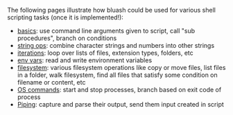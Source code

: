 The following pages illustrate how bluash could be used for various shell scripting tasks (once it is implemented!):

* [basics](basics.md): use command line arguments given to script, call "sub procedures", branch on conditions
* [string ops](docs/usage_by_example/string_ops.md): combine character strings and numbers into other strings
* [iterations](iterations.md): loop over lists of files, extension types, folders, etc
* [env vars](docs/usage_by_example/env_vars.md): read and write environment variables
* [filesystem](docs/usage_by_example/file_system.md): various filesystem operations like copy or move files, list files in a folder, walk filesystem, find all files that satisfy some condition on filename or content, etc
* [OS commands](docs/usage_by_example/os_commands.md): start and stop processes, branch based on exit code of process
* [Piping](docs/usage_by_example/piping.md): capture and parse their output, send them input created in script